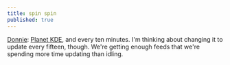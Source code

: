 ```yaml
---
title: spin spin
published: true
---
```


[Donnie][]: [Planet KDE][], and every ten minutes. I'm thinking about
changing it to update every fifteen, though. We're getting enough feeds
that we're spending more time updating than idling.

  [Donnie]: http://www.livejournal.com/users/spyderous/13259.html
  [Planet KDE]: http://planetKDE.org/
